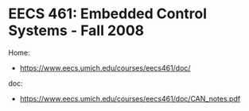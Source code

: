 # EECS 461: Embedded Control Systems - Fall 2008
Home:
- https://www.eecs.umich.edu/courses/eecs461/doc/

doc:
- https://www.eecs.umich.edu/courses/eecs461/doc/CAN_notes.pdf
